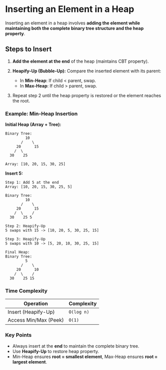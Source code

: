 # Inserting an Element in a Heap

Inserting an element in a heap involves **adding the element while maintaining both the complete binary tree structure and the heap property**.


## Steps to Insert

1. **Add the element at the end** of the heap (maintains CBT property).
2. **Heapify-Up (Bubble-Up):**
   Compare the inserted element with its parent:

   * In **Min-Heap**: If child < parent, swap.
   * In **Max-Heap**: If child > parent, swap.
3. Repeat step 2 until the heap property is restored or the element reaches the root.


### Example: Min-Heap Insertion

**Initial Heap (Array + Tree):**

```
Binary Tree:
         10
       /    \
     20      15
    /  \    
  30    25

Array: [10, 20, 15, 30, 25]
```

**Insert 5:**

```
Step 1: Add 5 at the end
Array: [10, 20, 15, 30, 25, 5]

Binary Tree:
         10
       /    \
     20      15
    /  \    /
  30    25 5
```

```
Step 2: Heapify-Up
5 swaps with 15 -> [10, 20, 5, 30, 25, 15]

Step 3: Heapify-Up
5 swaps with 10 -> [5, 20, 10, 30, 25, 15]

Final Heap:
Binary Tree:
         5
       /    \
     20      10
    /  \    /
  30    25 15
```


### Time Complexity

| Operation             | Complexity |
| --------------------- | ---------- |
| Insert (Heapify-Up)   | `O(log n)` |
| Access Min/Max (Peek) | `O(1)`     |


### Key Points

* Always insert at the **end** to maintain the complete binary tree.
* Use **Heapify-Up** to restore heap property.
* Min-Heap ensures **root = smallest element**, Max-Heap ensures **root = largest element**.

